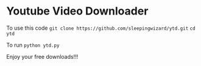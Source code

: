 # Youtube Video Downloader

To use this code 
`git clone https://github.com/sleepingwizard/ytd.git`
`cd ytd`

To run 
`python ytd.py`


Enjoy your free downloads!!!
